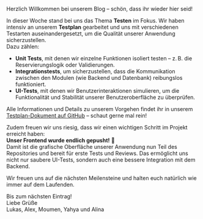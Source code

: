 

Herzlich Willkommen bei unserem Blog – schön, dass ihr wieder hier seid!

In dieser Woche stand bei uns das Thema **Testen** im Fokus. Wir haben intensiv an unserem **Testplan** gearbeitet und uns mit verschiedenen Testarten auseinandergesetzt, um die Qualität unserer Anwendung sicherzustellen.  
Dazu zählen:

- **Unit Tests**, mit denen wir einzelne Funktionen isoliert testen – z. B. die Reservierungslogik oder Validierungen.
- **Integrationstests**, um sicherzustellen, dass die Kommunikation zwischen den Modulen (wie Backend und Datenbank) reibungslos funktioniert.
- **UI-Tests**, mit denen wir Benutzerinteraktionen simulieren, um die Funktionalität und Stabilität unserer Benutzeroberfläche zu überprüfen.

Alle Informationen und Details zu unserem Vorgehen findet ihr in unserem [Testplan-Dokument auf GitHub](https://github.com/AlinaBoess/SoftwareEngineeringProjektTINF23B5/blob/main/documentation/Testplan.md) – schaut gerne mal rein!

Zudem freuen wir uns riesig, dass wir einen wichtigen Schritt im Projekt erreicht haben:  
**Unser Frontend wurde endlich gepusht!** 🎉  
Damit ist die grafische Oberfläche unserer Anwendung nun Teil des Repositories und bereit für erste Tests und Reviews. Das ermöglicht uns nicht nur saubere UI-Tests, sondern auch eine bessere Integration mit dem Backend.

Wir freuen uns auf die nächsten Meilensteine und halten euch natürlich wie immer auf dem Laufenden.

Bis zum nächsten Eintrag!  
Liebe Grüße  
Lukas, Alex, Moumen, Yahya und Alina
